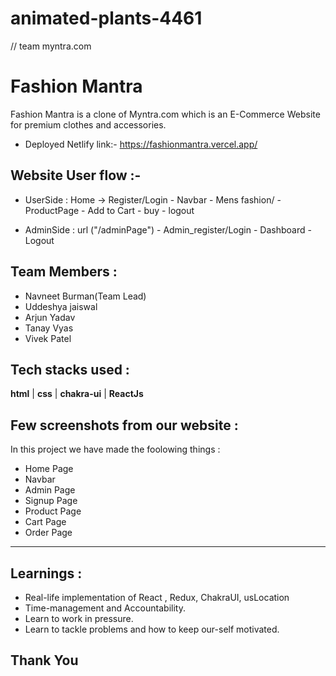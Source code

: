 # animated-plants-4461
// team myntra.com

# Fashion Mantra
<!--  <img src="https://cdn-images-1.medium.com/max/1000/1*IXF_a1djYTCd_BfIG26YVQ.jpeg" width="200px" alt="12" border="0" /> -->
Fashion Mantra is a clone of Myntra.com which is an E-Commerce Website for premium clothes and accessories.

 - Deployed Netlify link:- https://fashionmantra.vercel.app/


## Website User flow :- 

- UserSide  :    Home -> Register/Login  -  Navbar -  Mens fashion/ -  ProductPage -   Add to Cart -  buy -  logout

- AdminSide :    url ("/adminPage")      -  Admin_register/Login  -  Dashboard   -  Logout
 
  
## Team Members : 

- Navneet Burman(Team Lead)
- Uddeshya jaiswal
- Arjun Yadav
- Tanay Vyas
- Vivek Patel


## Tech stacks used :


 **html** |  **css** |  **chakra-ui** |  **ReactJs** 

## Few screenshots from our website :

<div>
<!--   <h4>Home :</h4>
  <img src="https://cdn-images-1.medium.com/max/1000/1*1_e4fnuGenG-jKrXOjLpeQ.png" alt="12" border="0" />
  <img src="https://cdn-images-1.medium.com/max/1000/1*AN5lILRbJ36nGpObweY4Mw.png" alt="14" border="0" />
  <h4>Product Page :</h4>
  <img src="https://cdn-images-1.medium.com/max/1000/1*fXkwJvfKJb0f_BDP-BXe2Q.png" alt="14" border="0" />
  <h4>User Login: </h4>
  <img src="https://cdn-images-1.medium.com/max/1000/1*gdCRJ11kcdBVseT3YwspqQ.png" alt="14" border="0" />
  <h4>Cart Page:</h4>
  <img src="https://cdn-images-1.medium.com/max/1000/1*e7f8p_e6hN2FSfoE7_bZkQ.png" alt="14" border="0" />
  <h4>Mobile Screen Snap:</h4>
  <img src="https://cdn-images-1.medium.com/max/1000/1*TRaGmUt-cGfWpy3Zu37Btw.png" alt="14" border="0" />
  <img src="https://cdn-images-1.medium.com/max/1000/1*yzhlrZeMTe4E1np2c_GNxQ.jpeg" alt="14" border="0" />
   <h4>Admin Page:</h4>
  <img src="https://cdn-images-1.medium.com/max/1000/1*q551k3EhYtF4uOddNT3RLw.png" alt="14" border="0" />
   <h4>Admin Customer Page:</h4>
  <img src="https://cdn-images-1.medium.com/max/1000/1*iSXiY1WbMx0Maf70GtF8kA.png" alt="14" border="0" />
   -->
</div>


In this project we have made the foolowing things :
 - Home Page
 - Navbar
 - Admin Page
 - Signup Page
 - Product Page
 - Cart Page
 - Order Page

---




## Learnings :
- Real-life implementation of React , Redux, ChakraUI, usLocation
- Time-management and Accountability.
- Learn to work in pressure.
- Learn to tackle problems and how to keep our-self motivated.

## Thank You
